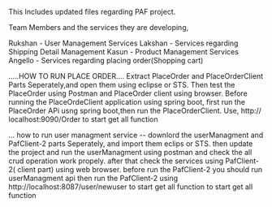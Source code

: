 This Includes updated files regarding PAF project.

Team Members and the services they are developing,

Rukshan - User Management Services
Lakshan - Services regarding Shipping Detail Management
Kasun - Product Management Services
Angello - Services regarding placing order(Shopping cart)

.....HOW TO RUN PLACE ORDER....
Extract PlaceOrder and PlaceOrderClient Parts Seperately,and open them using eclipse or STS. Then test the PlaceOrder using Postman and PlaceOrder client using browser. Before running the PlaceOrdeClient application using spring boot, first run the PlaceOrder APi usng spring boot,then run the PlaceOrderClient.
Use, http:// localhost:9090/Order     to start get all function


... how to run user managment service --
downlord the userManagment and PafClient-2 parts Seperately, and import them eclips or STS. then update the project and run the userManagment using postman and check the all crud operation work propely. after that check the services using PafClient-2( client part) using web browser. 
before run the  PafClient-2 you should run userManagment api
then run the PafClient-2 using http://localhost:8087/user/newuser  to start get all function to start get all function
